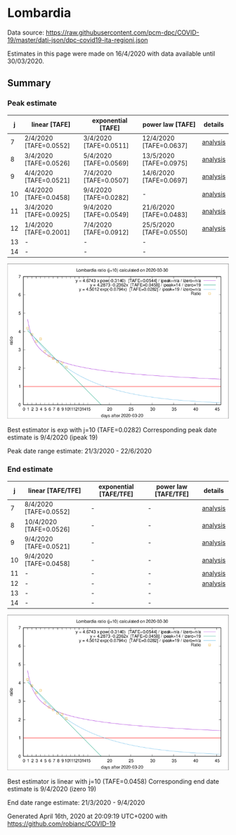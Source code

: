 # Lombardia


Data source: https://raw.githubusercontent.com/pcm-dpc/COVID-19/master/dati-json/dpc-covid19-ita-regioni.json

Estimates in this page were made on 16/4/2020 with data available until 30/03/2020.


## Summary 

### Peak estimate 
|j|linear [TAFE]|exponential [TAFE]|power law [TAFE]|details|
|---|----|-----------|---------|-------|
|7|2/4/2020 [TAFE=0.0552]|3/4/2020 [TAFE=0.0511]|12/4/2020 [TAFE=0.0637]|[analysis](COVID-19_lombardia_j7_2020-03-30.md)|
|8|3/4/2020 [TAFE=0.0526]|5/4/2020 [TAFE=0.0569]|13/5/2020 [TAFE=0.0975]|[analysis](COVID-19_lombardia_j8_2020-03-30.md)|
|9|4/4/2020 [TAFE=0.0521]|7/4/2020 [TAFE=0.0507]|14/6/2020 [TAFE=0.0697]|[analysis](COVID-19_lombardia_j9_2020-03-30.md)|
|10|4/4/2020 [TAFE=0.0458]|9/4/2020 [TAFE=0.0282]|-|[analysis](COVID-19_lombardia_j10_2020-03-30.md)|
|11|3/4/2020 [TAFE=0.0925]|9/4/2020 [TAFE=0.0549]|21/6/2020 [TAFE=0.0483]|[analysis](COVID-19_lombardia_j11_2020-03-30.md)|
|12|1/4/2020 [TAFE=0.2001]|7/4/2020 [TAFE=0.0912]|25/5/2020 [TAFE=0.0550]|[analysis](COVID-19_lombardia_j12_2020-03-30.md)|
|13|-|-|-||
|14|-|-|-||

![best peak estimate](COVID-19_lombardia_j10_2020-03-30.png)

Best estimator is exp with j=10 (TAFE=0.0282)
Corresponding peak date estimate is 9/4/2020 (ipeak 19)


Peak date range estimate: 21/3/2020 - 22/6/2020

### End estimate 
|j|linear [TAFE/TFE]|exponential [TAFE/TFE]|power law [TAFE/TFE]|details|
|---|----|-----------|---------|-------|
|7|8/4/2020 [TAFE=0.0552]|-|-|[analysis](COVID-19_lombardia_j7_2020-03-30.md)|
|8|10/4/2020 [TAFE=0.0526]|-|-|[analysis](COVID-19_lombardia_j8_2020-03-30.md)|
|9|9/4/2020 [TAFE=0.0521]|-|-|[analysis](COVID-19_lombardia_j9_2020-03-30.md)|
|10|9/4/2020 [TAFE=0.0458]|-|-|[analysis](COVID-19_lombardia_j10_2020-03-30.md)|
|11|-|-|-|[analysis](COVID-19_lombardia_j11_2020-03-30.md)|
|12|-|-|-|[analysis](COVID-19_lombardia_j12_2020-03-30.md)|
|13|-|-|-||
|14|-|-|-||

![best zero estimate](COVID-19_lombardia_j10_2020-03-30.png)

Best estimator is linear with j=10 (TAFE=0.0458)
Corresponding end date estimate is 9/4/2020 (izero 19)


End date range estimate: 21/3/2020 - 9/4/2020

Generated April 16th, 2020 at 20:09:19 UTC+0200 with https://github.com/robianc/COVID-19
